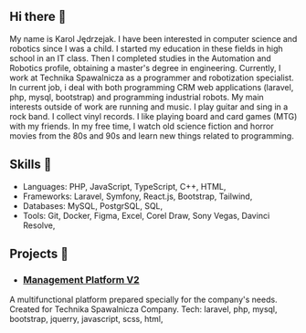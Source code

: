 ## Hi there 👋

My name is Karol Jędrzejak. I have been interested in computer science and robotics since I was a child. I started my education in these fields in high school in an IT class. Then I completed studies in the Automation and Robotics profile, obtaining a master's degree in engineering. Currently, I work at Technika Spawalnicza as a programmer and robotization specialist. In current job, i deal with both programming CRM web applications (laravel, php, mysql, bootstrap) and programming industrial robots. My main interests outside of work are running and music. I play guitar and sing in a rock band. I collect vinyl records. I like playing board and card games (MTG) with my friends. In my free time, I watch old science fiction and horror movies from the 80s and 90s and learn new things related to programming.

## Skills 🧩
- Languages: PHP, JavaScript, TypeScript, C++, HTML,
- Frameworks: Laravel, Symfony, React.js, Bootstrap, Tailwind,
- Databases: MySQL, PostgrSQL, SQL,
- Tools: Git, Docker, Figma, Excel, Corel Draw, Sony Vegas, Davinci Resolve,

## Projects 🚀

- ### [Management Platform V2](https://www.youtube.com/watch?v=wAOztZSRKtQ)
A multifunctional platform prepared specially for the company's needs. Created for Technika Spawalnicza Company.
Tech: laravel, php, mysql, bootstrap, jquerry, javascript, scss, html,
